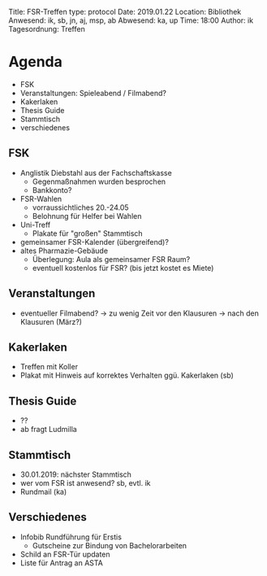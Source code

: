 Title: FSR-Treffen
type: protocol
Date: 2019.01.22
Location: Bibliothek
Anwesend: ik, sb, jn, aj, msp, ab
Abwesend: ka, up
Time: 18:00
Author: ik
Tagesordnung: Treffen

# Agenda
- FSK
- Veranstaltungen: Spieleabend / Filmabend?
- Kakerlaken
- Thesis Guide
- Stammtisch
- verschiedenes

## FSK
- Anglistik Diebstahl aus der Fachschaftskasse
    - Gegenmaßnahmen wurden besprochen
    - Bankkonto?
- FSR-Wahlen
    - vorraussichtliches 20.-24.05
    - Belohnung für Helfer bei Wahlen
- Uni-Treff
    - Plakate für "großen" Stammtisch
- gemeinsamer FSR-Kalender (übergreifend)?
- altes Pharmazie-Gebäude
    - Überlegung: Aula als gemeinsamer FSR Raum?
    - eventuell kostenlos für FSR? (bis jetzt kostet es Miete)

## Veranstaltungen
- eventueller Filmabend?
    -> zu wenig Zeit vor den Klausuren 
    -> nach den Klausuren (März?)

## Kakerlaken
- Treffen mit Koller
- Plakat mit Hinweis auf korrektes Verhalten ggü. Kakerlaken (sb)

## Thesis Guide
- ??
- ab fragt Ludmilla

## Stammtisch
- 30.01.2019: nächster Stammtisch
- wer vom FSR ist anwesend? sb, evtl. ik 
- Rundmail (ka)

## Verschiedenes
- Infobib Rundführung für Erstis 
    - Gutscheine zur Bindung von Bachelorarbeiten
- Schild an FSR-Tür updaten
- Liste für Antrag an ASTA
